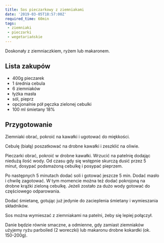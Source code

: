 ```yaml
---
title: Sos pieczarkowy z ziemniakami
date: '2019-03-05T18:57:00Z'
required_time: 60min
tags:
 - ziemniaki
 - pieczarki
 - wegetariańskie
---
```


Doskonały z ziemniaczkiem, ryżem lub makaronem.

<!---- splitter ---->

## Lista zakupów

- 400g pieczarek
- 1 średnia cebula
- 6 ziemniaków
- łyżka masła
- sól, pieprz
- opcjonalnie pół pęczka zielonej cebulki
- 100 ml śmietany 18%

<!---- splitter ---->

## Przygotowanie

Ziemniaki obrać, pokroić na kawałki i ugotować do miękkości.

Cebulę (białą) poszatkować na drobne kawałki i zeszklić na oliwie.

Pieczarki obrać, pokroić w drobne kawałki. Wrzucić na patelnię dodając niedużą ilość wody. Od czasu gdy się wstępnie skurczą dusić przez 5 minut, dosypać podsmażoną cebulkę i posypać pieprzem.

Po następnych 5 minutach dodać soli i gotować jeszcze 5 min. Dodać masło i chwilę zagotować. W tym momencie można też dodać pokrojoną na drobne krążki zieloną cebulkę. Jeżeli zostało za dużo wody gotować do częściowego odparowania.

Dodać śmietanę, gotując już jedynie do zacieplenia śmietany i wymieszania składników.

Sos można wymieszać z ziemniakami na patelni, żeby się lepiej połączył.

Danie będzie równie smaczne, a odmienne, gdy zamiast ziemniaków użyjemy ryżu parboiled (2 woreczki) lub makaronu drobne kokardki (ok. 150-200g).
